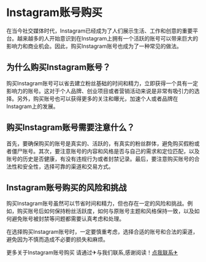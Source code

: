 # Instagram账号购买

在当今社交媒体时代，Instagram已经成为了人们展示生活、工作和创意的重要平台。越来越多的人开始意识到在Instagram上拥有一个活跃的账号可以带来巨大的影响力和商业机会。因此，购买Instagram账号也成为了一种常见的做法。

## 为什么购买Instagram账号？

购买Instagram账号可以省去建立粉丝基础的时间和精力，立即获得一个具有一定影响力的账号。这对于个人品牌、创业项目或者营销活动来说是非常有吸引力的选择。另外，购买账号也可以获得更多的关注和曝光，加速个人或者品牌在Instagram上的发展。

## 购买Instagram账号需要注意什么？

首先，要确保购买的账号是真实的、活跃的，有真实的粉丝群体，避免购买假粉或者僵尸账号。其次，要注意账号的内容和风格是否与自己的需求和定位匹配，以及账号的历史是否健康，有没有违规行为或者封禁记录。最后，要注意购买账号的合法性和安全性，选择可靠的渠道和交易方式。

## Instagram账号购买的风险和挑战

购买Instagram账号虽然可以节省时间和精力，但也存在一定的风险和挑战。例如，购买账号后如何保持粉丝活跃度，如何与原账号主题和风格保持一致，以及如何避免账号被封禁等问题都需要认真考虑和处理。

在选择购买Instagram账号时，一定要慎重考虑，选择合适的账号和合法的渠道，避免因为不慎而造成不必要的损失和麻烦。

更多关于Instagram账号购买 请通过✈与我们联系,感谢阅读！[点我联系✈](https://vip.G208.com)